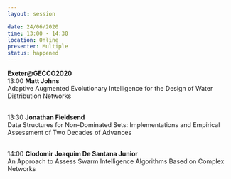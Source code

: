```yaml
---
layout: session

date: 24/06/2020
time: 13:00 - 14:30
location: Online
presenter: Multiple
status: happened
---
```

**Exeter@GECCO2020**<br/>
13:00 **Matt Johns**<br/>Adaptive Augmented Evolutionary Intelligence for the Design of Water Distribution Networks<br/><br/>

13:30 **Jonathan Fieldsend**<br/>Data Structures for Non-Dominated Sets: Implementations and Empirical Assessment of Two Decades of Advances<br/><br/>

14:00 **Clodomir Joaquim De Santana Junior**<br/>An Approach to Assess Swarm Intelligence Algorithms Based on Complex Networks